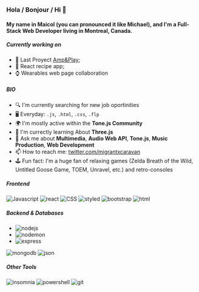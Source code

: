 ### Hola / Bonjour / Hi 👋

#### My name in Maicol (you can pronounced it like Michael), and  I'm a Full-Stack Web Developer living in Montreal, Canada.



##### Currently working on

- 🎺 Last Proyect [Amp&Play](https://github.com/MigrantCaravan/AmpAndPlay);
- 🍅 React recipe app;
- ⌚ Wearables web page collaboration

##### BIO

- 🔍 I'm currently searching for new job oportinities
- 🖥️ Everyday: `.js`, `.html`, `.css`, `.flp`
- 🌍 I'm mostly active within the **Tone.js Community**
- 🌱 I'm currectly learning About **Three.js**
- 💬 Ask me about **Multimedia**, **Audio Web API**, **Tone.js**, **Music Production**, **Web Development**
- 📫 How to reach me: [twitter.com/migrantxcaravan](https://twitter.com/migrantxcaravan)
- 🕹️ Fun fact: I'm a huge fan of relaxing games (Zelda Breath of the Wild, Untitled Goose Game, TOEM, Unravel, etc.) and retro-consoles


##### Frontend 

<img src="https://img.shields.io/badge/JavaScript-323330?style=for-the-badge&logo=javascript&logoColor=F7DF1E" alt="Javascript" />
<img src="https://img.shields.io/badge/React-323330?style=for-the-badge&logo=React&logoColor=61DAFB" alt="react" />
<img src="https://img.shields.io/badge/CSS3-323330?style=for-the-badge&logo=CSS3&logoColor=1572B6" alt="CSS" />
<img src="https://img.shields.io/badge/styled--components-323330?style=for-the-badge&logo=styled-components&logoColor=white" alt="styled" />
<img src="https://img.shields.io/badge/bootstrap-323330?style=for-the-badge&logo=bootstrap&logoColor=7952B3" alt="bootstrap" />
<img src="https://img.shields.io/badge/HTML5-323330?style=for-the-badge&logo=HTML5&logoColor=E34F26" alt="html" />


##### Backend & Databases


- <img src="https://img.shields.io/badge/Node.js-323330?style=for-the-badge&logo=nodedotjs&logoColor=339933" alt="nodejs" /> 
- <img src="https://img.shields.io/badge/Nodemon-323330?style=for-the-badge&logo=Nodemon&logoColor=76D04B" alt="nodemon" /> 
- <img src="https://img.shields.io/badge/Express.js-323330?style=for-the-badge&logo=express&logoColor=white" alt="express" /> 
<img src="https://img.shields.io/badge/MongoDB-323330?style=for-the-badge&logo=mongodb&logoColor=47A248" alt="mongodb" />
<img src="https://img.shields.io/badge/json-323330?style=for-the-badge&logo=json&logoColor=white" alt="json" />


##### Other Tools

<img src="https://img.shields.io/badge/Insomnia-339933?style=for-the-badge&logo=Insomnia&logoColor=white" alt="insomnia" />
<img src="https://img.shields.io/badge/PowerShell-339933?style=for-the-badge&logo=PowerShell&logoColor=white" alt="powershell" /> 
<img src="https://img.shields.io/badge/Git-339933?style=for-the-badge&logo=git&logoColor=white" alt="git" />


